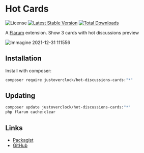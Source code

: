 # Hot Cards

![License](https://img.shields.io/badge/license-MIT-blue.svg) [![Latest Stable Version](https://img.shields.io/packagist/v/justoverclock/hot-discussion-cards.svg)](https://packagist.org/packages/justoverclock/hot-discussion-cards) [![Total Downloads](https://img.shields.io/packagist/dt/justoverclock/hot-discussion-cards.svg)](https://packagist.org/packages/justoverclock/hot-discussion-cards)

A [Flarum](http://flarum.org) extension. Show 3 cards with hot discussions preview


![Immagine 2021-12-31 111556](https://user-images.githubusercontent.com/79002016/147817681-b9e2c7f8-54a2-49be-b8c5-732b6620d2fd.png)


## Installation

Install with composer:

```sh
composer require justoverclock/hot-discussions-cards:"*"
```

## Updating

```sh
composer update justoverclock/hot-discussions-cards:"*"
php flarum cache:clear
```

## Links

- [Packagist](https://packagist.org/packages/justoverclock/hot-discussion-cards)
- [GitHub](https://github.com/justoverclockl/hot-discussion-cards)

